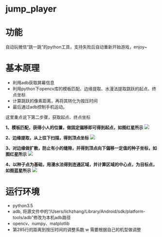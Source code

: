 # jump_player
# 功能
自动玩微信“跳一跳”的python工具，支持失败后自动重新开始游戏，enjoy~

# 基本原理
* 利用adb获取屏幕信息
* 利用python下opencv库的模板匹配、边缘提取、水漫法提取跳跃的起点、终点坐标
* 计算跳跃的像素距离，再将其转化为按压时间
* 最后通过adb控制手机运动。

这里重点说下第二步骤，获取起点、终点坐标

**1、模板匹配，获得小人的位置，做固定偏移即可得到起点，如图红星所示**
![](https://github.com/zxlchina/jump_player/blob/master/508CDF03-EAA6-4952-B387-61A95E577729.png)

**2、边缘提取，从上往下扫描，得到顶点坐标**
![](https://github.com/zxlchina/jump_player/blob/master/9E7D0C46-81B1-44F4-B808-F45FF99D6C9B.png)

**3、对边缘做扩散，防止有小的缝隙，并得到顶点向下偏移一定值的种子坐标，如图红星所示**
![](https://github.com/zxlchina/jump_player/blob/master/E96D519C-B379-4325-A0DA-7EA3754E9D3D.png)

**4、以种子点为基础，用漫水法得到连通区域，并计算区域的中心点，为目标点，如图蓝星所示**
![](https://raw.githubusercontent.com/zxlchina/jump_player/master/100B1AE6-C50E-4A9F-B8DE-ED9692552822.png)

# 运行环境
* python3.5
* adb, 将源文件中的“/Users/lichzhang/Library/Android/sdk/platform-tools/adb”修改为本机adb路径
* opencv、numpy、matplotlib
* 第285行的距离到按压时间的调整系数 w 需要根据自己的机型做调整
